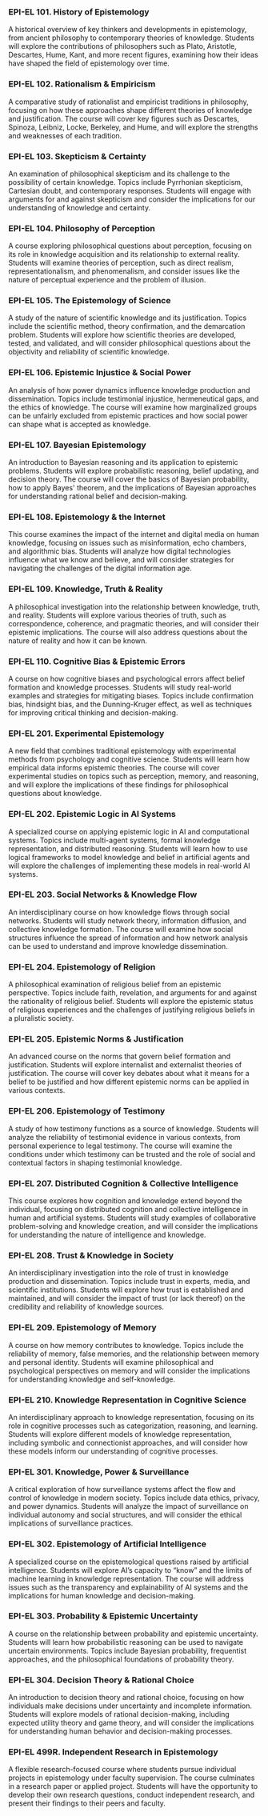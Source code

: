 ### EPI-EL 101. History of Epistemology

A historical overview of key thinkers and developments in epistemology, from ancient philosophy to contemporary theories of knowledge. Students will explore the contributions of philosophers such as Plato, Aristotle, Descartes, Hume, Kant, and more recent figures, examining how their ideas have shaped the field of epistemology over time.

### EPI-EL 102. Rationalism & Empiricism

A comparative study of rationalist and empiricist traditions in philosophy, focusing on how these approaches shape different theories of knowledge and justification. The course will cover key figures such as Descartes, Spinoza, Leibniz, Locke, Berkeley, and Hume, and will explore the strengths and weaknesses of each tradition.

### EPI-EL 103. Skepticism & Certainty

An examination of philosophical skepticism and its challenge to the possibility of certain knowledge. Topics include Pyrrhonian skepticism, Cartesian doubt, and contemporary responses. Students will engage with arguments for and against skepticism and consider the implications for our understanding of knowledge and certainty.

### EPI-EL 104. Philosophy of Perception

A course exploring philosophical questions about perception, focusing on its role in knowledge acquisition and its relationship to external reality. Students will examine theories of perception, such as direct realism, representationalism, and phenomenalism, and consider issues like the nature of perceptual experience and the problem of illusion.

### EPI-EL 105. The Epistemology of Science

A study of the nature of scientific knowledge and its justification. Topics include the scientific method, theory confirmation, and the demarcation problem. Students will explore how scientific theories are developed, tested, and validated, and will consider philosophical questions about the objectivity and reliability of scientific knowledge.

### EPI-EL 106. Epistemic Injustice & Social Power

An analysis of how power dynamics influence knowledge production and dissemination. Topics include testimonial injustice, hermeneutical gaps, and the ethics of knowledge. The course will examine how marginalized groups can be unfairly excluded from epistemic practices and how social power can shape what is accepted as knowledge.

### EPI-EL 107. Bayesian Epistemology

An introduction to Bayesian reasoning and its application to epistemic problems. Students will explore probabilistic reasoning, belief updating, and decision theory. The course will cover the basics of Bayesian probability, how to apply Bayes' theorem, and the implications of Bayesian approaches for understanding rational belief and decision-making.

### EPI-EL 108. Epistemology & the Internet

This course examines the impact of the internet and digital media on human knowledge, focusing on issues such as misinformation, echo chambers, and algorithmic bias. Students will analyze how digital technologies influence what we know and believe, and will consider strategies for navigating the challenges of the digital information age.

### EPI-EL 109. Knowledge, Truth & Reality

A philosophical investigation into the relationship between knowledge, truth, and reality. Students will explore various theories of truth, such as correspondence, coherence, and pragmatic theories, and will consider their epistemic implications. The course will also address questions about the nature of reality and how it can be known.

### EPI-EL 110. Cognitive Bias & Epistemic Errors

A course on how cognitive biases and psychological errors affect belief formation and knowledge processes. Students will study real-world examples and strategies for mitigating biases. Topics include confirmation bias, hindsight bias, and the Dunning-Kruger effect, as well as techniques for improving critical thinking and decision-making.

### EPI-EL 201. Experimental Epistemology

A new field that combines traditional epistemology with experimental methods from psychology and cognitive science. Students will learn how empirical data informs epistemic theories. The course will cover experimental studies on topics such as perception, memory, and reasoning, and will explore the implications of these findings for philosophical questions about knowledge.

### EPI-EL 202. Epistemic Logic in AI Systems

A specialized course on applying epistemic logic in AI and computational systems. Topics include multi-agent systems, formal knowledge representation, and distributed reasoning. Students will learn how to use logical frameworks to model knowledge and belief in artificial agents and will explore the challenges of implementing these models in real-world AI systems.

### EPI-EL 203. Social Networks & Knowledge Flow

An interdisciplinary course on how knowledge flows through social networks. Students will study network theory, information diffusion, and collective knowledge formation. The course will examine how social structures influence the spread of information and how network analysis can be used to understand and improve knowledge dissemination.

### EPI-EL 204. Epistemology of Religion

A philosophical examination of religious belief from an epistemic perspective. Topics include faith, revelation, and arguments for and against the rationality of religious belief. Students will explore the epistemic status of religious experiences and the challenges of justifying religious beliefs in a pluralistic society.

### EPI-EL 205. Epistemic Norms & Justification

An advanced course on the norms that govern belief formation and justification. Students will explore internalist and externalist theories of justification. The course will cover key debates about what it means for a belief to be justified and how different epistemic norms can be applied in various contexts.

### EPI-EL 206. Epistemology of Testimony

A study of how testimony functions as a source of knowledge. Students will analyze the reliability of testimonial evidence in various contexts, from personal experience to legal testimony. The course will examine the conditions under which testimony can be trusted and the role of social and contextual factors in shaping testimonial knowledge.

### EPI-EL 207. Distributed Cognition & Collective Intelligence

This course explores how cognition and knowledge extend beyond the individual, focusing on distributed cognition and collective intelligence in human and artificial systems. Students will study examples of collaborative problem-solving and knowledge creation, and will consider the implications for understanding the nature of intelligence and knowledge.

### EPI-EL 208. Trust & Knowledge in Society

An interdisciplinary investigation into the role of trust in knowledge production and dissemination. Topics include trust in experts, media, and scientific institutions. Students will explore how trust is established and maintained, and will consider the impact of trust (or lack thereof) on the credibility and reliability of knowledge sources.

### EPI-EL 209. Epistemology of Memory

A course on how memory contributes to knowledge. Topics include the reliability of memory, false memories, and the relationship between memory and personal identity. Students will examine philosophical and psychological perspectives on memory and will consider the implications for understanding knowledge and self-knowledge.

### EPI-EL 210. Knowledge Representation in Cognitive Science

An interdisciplinary approach to knowledge representation, focusing on its role in cognitive processes such as categorization, reasoning, and learning. Students will explore different models of knowledge representation, including symbolic and connectionist approaches, and will consider how these models inform our understanding of cognitive processes.

### EPI-EL 301. Knowledge, Power & Surveillance

A critical exploration of how surveillance systems affect the flow and control of knowledge in modern society. Topics include data ethics, privacy, and power dynamics. Students will analyze the impact of surveillance on individual autonomy and social structures, and will consider the ethical implications of surveillance practices.

### EPI-EL 302. Epistemology of Artificial Intelligence

A specialized course on the epistemological questions raised by artificial intelligence. Students will explore AI’s capacity to “know” and the limits of machine learning in knowledge representation. The course will address issues such as the transparency and explainability of AI systems and the implications for human knowledge and decision-making.

### EPI-EL 303. Probability & Epistemic Uncertainty

A course on the relationship between probability and epistemic uncertainty. Students will learn how probabilistic reasoning can be used to navigate uncertain environments. Topics include Bayesian probability, frequentist approaches, and the philosophical foundations of probability theory.

### EPI-EL 304. Decision Theory & Rational Choice

An introduction to decision theory and rational choice, focusing on how individuals make decisions under uncertainty and incomplete information. Students will explore models of rational decision-making, including expected utility theory and game theory, and will consider the implications for understanding human behavior and decision-making processes.

### EPI-EL 499R. Independent Research in Epistemology

A flexible research-focused course where students pursue individual projects in epistemology under faculty supervision. The course culminates in a research paper or applied project. Students will have the opportunity to develop their own research questions, conduct independent research, and present their findings to their peers and faculty.